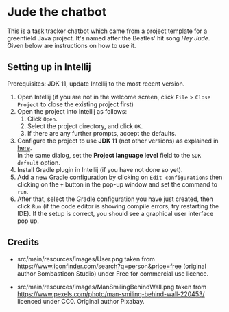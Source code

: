 # Jude the chatbot

This is a task tracker chatbot which came from a project template for a greenfield Java project. It's named after the Beatles' hit song *Hey Jude*. Given below are instructions on how to use it.

## Setting up in Intellij

Prerequisites: JDK 11, update Intellij to the most recent version.

1. Open Intellij (if you are not in the welcome screen, click `File` > `Close Project` to close the existing project first)
1. Open the project into Intellij as follows:
   1. Click `Open`.
   1. Select the project directory, and click `OK`.
   1. If there are any further prompts, accept the defaults.
1. Configure the project to use **JDK 11** (not other versions) as explained in [here](https://www.jetbrains.com/help/idea/sdk.html#set-up-jdk).<br>
   In the same dialog, set the **Project language level** field to the `SDK default` option.
1. Install Gradle plugin in Intellij (if you have not done so yet).
1. Add a new Gradle configuration by clicking on `Edit configurations` then clicking on the `+` button in the pop-up window and set the command to `run`.
1. After that, select the Gradle configuration you have just created, then click `Run` (if the code editor is showing compile errors, try restarting the IDE). If the setup is correct, you should see a graphical user interface pop up.

## Credits
- src/main/resources/images/User.png taken from https://www.iconfinder.com/search?q=person&price=free 
(original author Bombasticon Studio) under Free for commercial use licence.

- src/main/resources/images/ManSmilingBehindWall.png taken from
https://www.pexels.com/photo/man-smiling-behind-wall-220453/ licenced under CC0. Original author Pixabay.